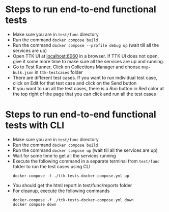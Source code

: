 # Steps to run end-to-end functional tests

- Make sure you are in `test/func` directory
- Run the command `docker compose build`
- Run the command `docker compose --profile debug up` (wait till all the services are up)
- Open TTK UI at [localhost:6060](http://localhost:6060) in a browser. If TTK UI does not open, give it some more time to make sure all the services are up and running.
- Go to Test Runner, Click on Collections Manager and choose `mvp-bulk.json` in `ttk-testcases` folder
- There are different test cases. If you want to run individual test case, click on Edit for that test case and click on the Send button
- If you want to run all the test cases, there is a *Run* button in Red color at the top right of the page that you can click and run all the test cases

# Steps to run end-to-end functional tests with CLI
- Make sure you are in `test/func` directory
- Run the command `docker compose build`
- Run the command `docker compose up` (wait till all the services are up)
- Wait for some time to get all the services running
- Execute the following command in a separate terminal from `test/func` folder to run the test cases using CLI
    ```
    docker-compose -f ./ttk-tests-docker-compose.yml up
    ```
- You should get the html report in test/func/reports folder
- For cleanup, execute the following commands
    ```
    docker-compose -f ./ttk-tests-docker-compose.yml down
    docker compose down
    ```